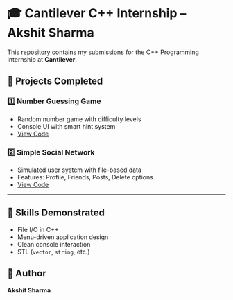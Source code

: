 # 🎓 Cantilever C++ Internship – Akshit Sharma

This repository contains my submissions for the C++ Programming Internship at **Cantilever**.

## 🔧 Projects Completed

### 1️⃣ Number Guessing Game
- Random number game with difficulty levels
- Console UI with smart hint system
- [View Code](./NumberGuessingGame/README.md)

### 2️⃣ Simple Social Network
- Simulated user system with file-based data
- Features: Profile, Friends, Posts, Delete options
- [View Code](./SimpleSocialNetwork/README.md)

---

## 🧠 Skills Demonstrated
- File I/O in C++
- Menu-driven application design
- Clean console interaction
- STL (`vector`, `string`, etc.)

## 👤 Author
**Akshit Sharma**
